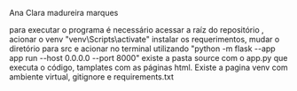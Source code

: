 Ana Clara madureira marques


para executar o programa é necessário acessar a raíz do repositório , acionar o venv "venv\Scripts\activate" instalar os requerimentos, mudar o diretório para src e acionar no terminal utilizando "python -m flask --app app run --host 0.0.0.0 --port 8000"
existe a pasta source  com o app.py que executa o código, tamplates com as páginas html. Existe a pagina venv com ambiente virtual, gitignore e requirements.txt
